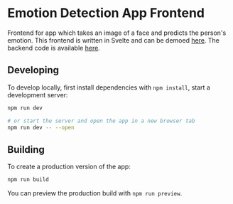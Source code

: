 # Emotion Detection App Frontend

Frontend for app which takes an image of a face and predicts the person's emotion. This frontend is written in Svelte and can be demoed [here](https://dazzling-bavarois-e5c2d1.netlify.app). The backend code is available [here](https://github.com/rohanfaiyazkhan/azure-function-image-classifier).

## Developing

To develop locally, first install dependencies with `npm install`, start a development server:

```bash
npm run dev

# or start the server and open the app in a new browser tab
npm run dev -- --open
```

## Building

To create a production version of the app:

```bash
npm run build
```

You can preview the production build with `npm run preview`.
